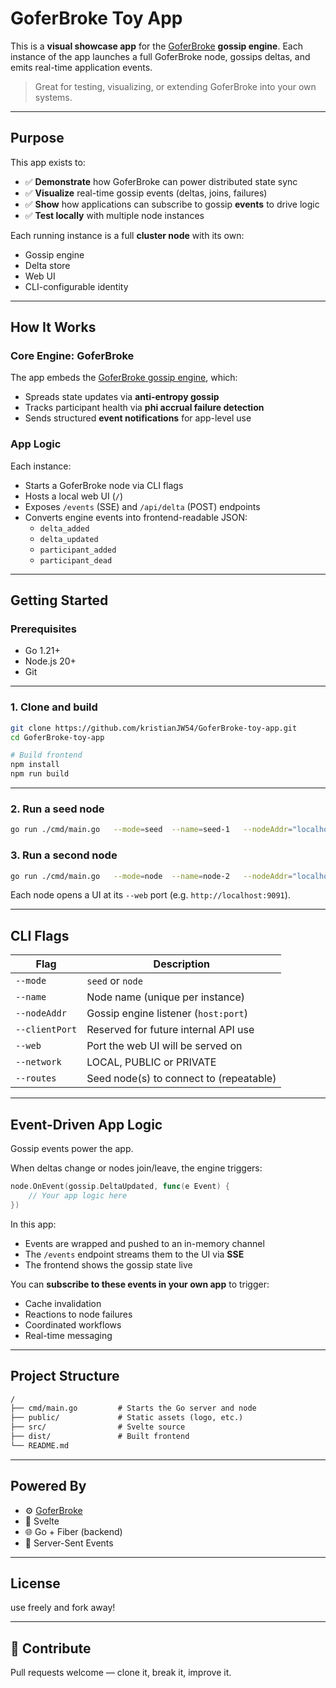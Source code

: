 # GoferBroke Toy App

This is a **visual showcase app** for the [GoferBroke](https://github.com/kristianJW54/GoferBroke) **gossip engine**. Each instance of the app launches a full GoferBroke node, gossips deltas, and emits real-time application events.

> Great for testing, visualizing, or extending GoferBroke into your own systems.

---

## Purpose

This app exists to:

- ✅ **Demonstrate** how GoferBroke can power distributed state sync
- ✅ **Visualize** real-time gossip events (deltas, joins, failures)
- ✅ **Show** how applications can subscribe to gossip **events** to drive logic
- ✅ **Test locally** with multiple node instances

Each running instance is a full **cluster node** with its own:
- Gossip engine
- Delta store
- Web UI
- CLI-configurable identity

---

## How It Works

### Core Engine: GoferBroke

The app embeds the [GoferBroke gossip engine](https://github.com/kristianJW54/GoferBroke), which:
- Spreads state updates via **anti-entropy gossip**
- Tracks participant health via **phi accrual failure detection**
- Sends structured **event notifications** for app-level use

### App Logic

Each instance:
- Starts a GoferBroke node via CLI flags
- Hosts a local web UI (`/`)
- Exposes `/events` (SSE) and `/api/delta` (POST) endpoints
- Converts engine events into frontend-readable JSON:
    - `delta_added`
    - `delta_updated`
    - `participant_added`
    - `participant_dead`

---

## Getting Started

### Prerequisites

- Go 1.21+
- Node.js 20+
- Git

---

### 1. Clone and build

```bash
git clone https://github.com/kristianJW54/GoferBroke-toy-app.git
cd GoferBroke-toy-app

# Build frontend
npm install
npm run build
```

---

### 2. Run a seed node

```bash
go run ./cmd/main.go   --mode=seed  --name=seed-1   --nodeAddr="localhost:8081"   --clientPort=5001   --web="localhost:9091" --network="LOCAL" --routes="localhost:8081"
```

### 3. Run a second node

```bash
go run ./cmd/main.go   --mode=node  --name=node-2   --nodeAddr="localhost:8082"   --clientPort=5002   --web="localhost:9092" --network="LOCAL"   --routes="localhost:8081"
```

Each node opens a UI at its `--web` port (e.g. `http://localhost:9091`).

---

## CLI Flags

| Flag          | Description                            |
|---------------|----------------------------------------|
 | `--mode`      | `seed` or `node`                       |
| `--name`      | Node name (unique per instance)        |
| `--nodeAddr`  | Gossip engine listener (`host:port`)   |
| `--clientPort` | Reserved for future internal API use   |
| `--web`       | Port the web UI will be served on      |
| `--network`   | LOCAL, PUBLIC or PRIVATE               |
| `--routes`    | Seed node(s) to connect to (repeatable) |

---

## Event-Driven App Logic

Gossip events power the app.

When deltas change or nodes join/leave, the engine triggers:
```go
node.OnEvent(gossip.DeltaUpdated, func(e Event) {
    // Your app logic here
})
```

In this app:
- Events are wrapped and pushed to an in-memory channel
- The `/events` endpoint streams them to the UI via **SSE**
- The frontend shows the gossip state live

You can **subscribe to these events in your own app** to trigger:
- Cache invalidation
- Reactions to node failures
- Coordinated workflows
- Real-time messaging

---

##  Project Structure

```txt
/
├── cmd/main.go         # Starts the Go server and node
├── public/             # Static assets (logo, etc.)
├── src/                # Svelte source
├── dist/               # Built frontend
└── README.md
```

---

## Powered By

- ⚙️ [GoferBroke](https://github.com/kristianJW54/GoferBroke)
- 🎨 Svelte
- 🌐 Go + Fiber (backend)
- 💬 Server-Sent Events

---

##  License

use freely and fork away!

---

## 🫶 Contribute

Pull requests welcome — clone it, break it, improve it.